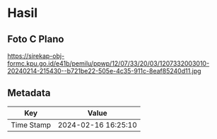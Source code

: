 # Hasil

## Foto C Plano

https://sirekap-obj-formc.kpu.go.id/e41b/pemilu/ppwp/12/07/33/20/03/1207332003010-20240214-215430--b721be22-505e-4c35-911c-8eaf85240d11.jpg


## Metadata

| Key        | Value               |
| ---------- | ------------------- |
| Time Stamp | 2024-02-16 16:25:10 |



